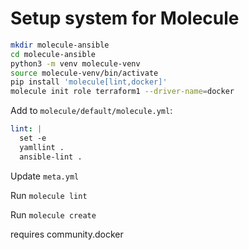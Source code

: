 # Setup system for Molecule

``` bash
mkdir molecule-ansible
cd molecule-ansible
python3 -m venv molecule-venv
source molecule-venv/bin/activate
pip install 'molecule[lint,docker]'
molecule init role terraform1 --driver-name=docker
```

Add to `molecule/default/molecule.yml`:
```yaml
lint: |
  set -e
  yamllint .
  ansible-lint .
```

Update `meta.yml`

Run `molecule lint`

Run `molecule create`


requires community.docker 